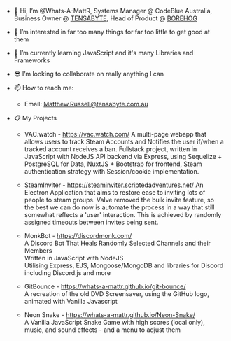 - 👋 Hi, I’m @Whats-A-MattR, Systems Manager @ CodeBlue Australia, Business Owner @ [TENSABYTE](https://tensabyte.com.au), Head of Product @ [BOREHOG](https://borehog.net/)
- 👀 I’m interested in far too many things for far too little to get good at them
- 🌱 I’m currently learning JavaScript and it's many Libraries and Frameworks
- 😎 I’m looking to collaborate on really anything I can
- 📫 How to reach me:
    - Email: Matthew.Russell@tensabyte.com.au
- 📋 My Projects
    
    - VAC.watch - https://vac.watch.com/
    A multi-page webapp that allows users to track Steam Accounts and Notifies the user if/when a tracked account receives a ban.
    Fullstack project, written in JavaScript with NodeJS
    API backend via Express, using Sequelize + PostgreSQL for Data, NuxtJS + Bootstrap for frontend, Steam authentication strategy with Session/cookie implementation. 
    
    - SteamInviter - https://steaminviter.scriptedadventures.net/
    An Electron Application that aims to restore ease to inviting lots of people to steam groups. Valve removed the bulk invite feature, so the best we can do now is automate the process in a way that still somewhat reflects a 'user' interaction. 
    This is achieved by randomly assigned timeouts between invites being sent. 
    
    - MonkBot - https://discordmonk.com/  
    A Discord Bot That Heals Randomly Selected Channels and their Members  
    Written in JavaScript with NodeJS  
    Utilising Express, EJS, Mongoose/MongoDB and libraries for Discord including Discord.js and more
    
    - GitBounce - https://whats-a-mattr.github.io/git-bounce/  
    A recreation of the old DVD Screensaver, using the GitHub logo, animated with Vanilla Javascript
    - Neon Snake - https://whats-a-mattr.github.io/Neon-Snake/  
    A Vanilla JavaScript Snake Game with high scores (local only), music, and sound effects - and a menu to adjust them
    
    
<!---
Whats-A-MattR/Whats-A-MattR is a ✨ special ✨ repository because its `README.md` (this file) appears on your GitHub profile.
You can click the Preview link to take a look at your changes.
--->
